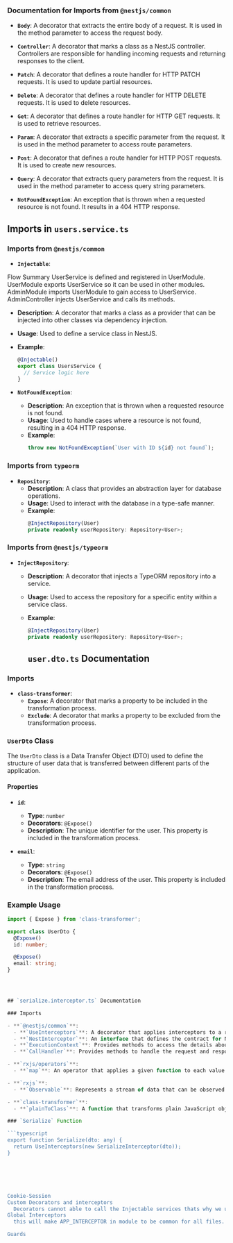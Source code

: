 ### Documentation for Imports from `@nestjs/common`

- **`Body`**: A decorator that extracts the entire body of a request. It is used in the method parameter to access the request body.

- **`Controller`**: A decorator that marks a class as a NestJS controller. Controllers are responsible for handling incoming requests and returning responses to the client.

- **`Patch`**: A decorator that defines a route handler for HTTP PATCH requests. It is used to update partial resources.

- **`Delete`**: A decorator that defines a route handler for HTTP DELETE requests. It is used to delete resources.

- **`Get`**: A decorator that defines a route handler for HTTP GET requests. It is used to retrieve resources.

- **`Param`**: A decorator that extracts a specific parameter from the request. It is used in the method parameter to access route parameters.

- **`Post`**: A decorator that defines a route handler for HTTP POST requests. It is used to create new resources.

- **`Query`**: A decorator that extracts query parameters from the request. It is used in the method parameter to access query string parameters.

- **`NotFoundException`**: An exception that is thrown when a requested resource is not found. It results in a 404 HTTP response.



## Imports in `users.service.ts`

### Imports from `@nestjs/common`

- **`Injectable`**:

Flow Summary
UserService is defined and registered in UserModule.
UserModule exports UserService so it can be used in other modules.
AdminModule imports UserModule to gain access to UserService.
AdminController injects UserService and calls its methods.


  - **Description**: A decorator that marks a class as a provider that can be injected into other classes via dependency injection.
  - **Usage**: Used to define a service class in NestJS.
  - **Example**:
    ```typescript
    @Injectable()
    export class UsersService {
      // Service logic here
    }
    ```

- **`NotFoundException`**:
  - **Description**: An exception that is thrown when a requested resource is not found.
  - **Usage**: Used to handle cases where a resource is not found, resulting in a 404 HTTP response.
  - **Example**:
    ```typescript
    throw new NotFoundException(`User with ID ${id} not found`);
    ```

### Imports from `typeorm`

- **`Repository`**:
  - **Description**: A class that provides an abstraction layer for database operations.
  - **Usage**: Used to interact with the database in a type-safe manner.
  - **Example**:
    ```typescript
    @InjectRepository(User)
    private readonly userRepository: Repository<User>;
    ```

### Imports from `@nestjs/typeorm`

- **`InjectRepository`**:
  - **Description**: A decorator that injects a TypeORM repository into a service.
  - **Usage**: Used to access the repository for a specific entity within a service class.
  - **Example**:
    ```typescript
    @InjectRepository(User)
    private readonly userRepository: Repository<User>;
    ```



    ## `user.dto.ts` Documentation

### Imports

- **`class-transformer`**:
  - **`Expose`**: A decorator that marks a property to be included in the transformation process.
  - **`Exclude`**: A decorator that marks a property to be excluded from the transformation process.

### `UserDto` Class

The `UserDto` class is a Data Transfer Object (DTO) used to define the structure of user data that is transferred between different parts of the application.

#### Properties

- **`id`**:
  - **Type**: `number`
  - **Decorators**: `@Expose()`
  - **Description**: The unique identifier for the user. This property is included in the transformation process.

- **`email`**:
  - **Type**: `string`
  - **Decorators**: `@Expose()`
  - **Description**: The email address of the user. This property is included in the transformation process.

### Example Usage

```typescript
import { Expose } from 'class-transformer';

export class UserDto {
  @Expose()
  id: number;

  @Expose()
  email: string;
}




## `serialize.interceptor.ts` Documentation

### Imports

- **`@nestjs/common`**:
  - **`UseInterceptors`**: A decorator that applies interceptors to a route handler or controller.
  - **`NestInterceptor`**: An interface that defines the contract for NestJS interceptors.
  - **`ExecutionContext`**: Provides methods to access the details about the current request.
  - **`CallHandler`**: Provides methods to handle the request and response.

- **`rxjs/operators`**:
  - **`map`**: An operator that applies a given function to each value emitted by the source Observable.

- **`rxjs`**:
  - **`Observable`**: Represents a stream of data that can be observed.

- **`class-transformer`**:
  - **`plainToClass`**: A function that transforms plain JavaScript objects into instances of a given class.

### `Serialize` Function

```typescript
export function Serialize(dto: any) {
  return UseInterceptors(new SerializeInterceptor(dto));
}






Cookie-Session 
Custom Decorators and interceptors
  Decorators cannot able to call the Injectable services thats why we use Interceptors to call the injectable services and then use decorators
Global Interceptors
  this will make APP_INTERCEPTOR in module to be common for all files.

Guards